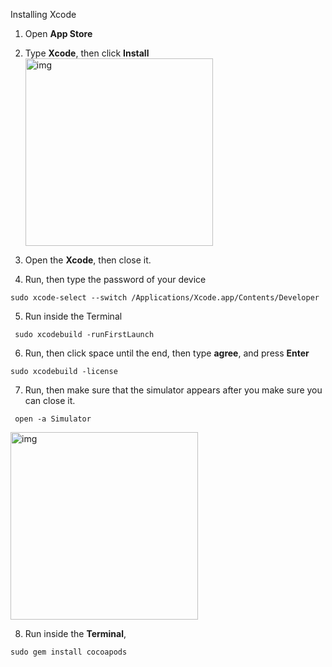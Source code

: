 Installing Xcode



1. Open **App Store**

2. Type **Xcode**, then click **Install** </br>
   <img src="https://lh5.googleusercontent.com/Ig84xfBPwMJ7rTRcEdd-pfn4m2JvdI6tgogSTjsdnpGLhC4PdCUQY0K5CL9zIOhXEexyZALLmbLw-GzqtZiDgbDkKlGmtRXMM7WdOcyCD705GAPhYJSv9gUdMT5bIaLSh_Vg2I3U" alt="img" width="300" />


3. Open the **Xcode**, then close it.

4. Run, then type the password of your device

```shell
sudo xcode-select --switch /Applications/Xcode.app/Contents/Developer
```



5. Run inside the Terminal 

```shell
 sudo xcodebuild -runFirstLaunch
```



6. Run, then click space until the end, then type **agree**, and press **Enter**

```shell
sudo xcodebuild -license
```



7. Run, then make sure that the simulator appears after you make sure you can close it.

```shell
 open -a Simulator
```

   <img src="https://lh4.googleusercontent.com/xXqpDPzLGBBIoVuhg3vCBiL9pLRtXr-LvF9qFzBXHdhkSghewM62daxhN-IQ-qROppGY0RaIehGHTb57btdts_iNrWy0WEsj8QlQ3fw9drisfzpKGhR3QV8T5hBkQlg9MirSXFgH" alt="img" width="300" />



8.  Run inside the **Terminal**,

```shell
sudo gem install cocoapods
```





